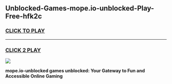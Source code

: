 
## Unblocked-Games-mope.io-unblocked-Play-Free-hfk2c
<h3>
<a href="https://premium76.site?title=mope.io-unblocked&ref=17A">CLICK TO PLAY</a></h3>
<hr>

<h3>
<a href="https://premium76.site?title=mope.io-unblocked&ref=17A">CLICK 2 PLAY</a>
  
</h3>

<a href="https://premium76.site?title=mope.io-unblocked&ref=17A"><img src="https://clearcache.store/games.png"></a>


**mope.io-unblocked games unblocked: Your Gateway to Fun and Accessible Online Gaming**
